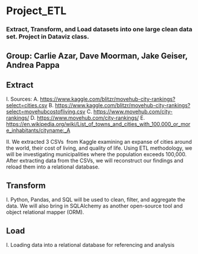 # Project_ETL
### Extract, Transform, and Load datasets into one large clean data set. Project in Dataviz class.


## Group: Carlie Azar, Dave Moorman, Jake Geiser, Andrea Pappa

## Extract 
I. Sources:
A. https://www.kaggle.com/blitzr/movehub-city-rankings?select=cities.csv
B. https://www.kaggle.com/blitzr/movehub-city-rankings?select=movehubcostofliving.csv
C. https://www.movehub.com/city-rankings/
D. https://www.movehub.com/city-rankings/
E. https://en.wikipedia.org/wiki/List_of_towns_and_cities_with_100,000_or_more_inhabitants/cityname:_A

II. We extracted 3 CSVs  from Kaggle examining an expanse of cities around the world, their cost of living, and quality of life. Using ETL methodology, we will be investigating municipalities where the population exceeds 100,000. After extracting data from the CSVs, we will reconstruct our findings and reload them into a relational database.  

## Transform 
I. Python, Pandas, and SQL will be used to clean, filter, and aggregate the data. We will also bring in SQLAlchemy as another open-source tool and object relational mapper (ORM).

## Load 
I. Loading data into a relational database for referencing and analysis

